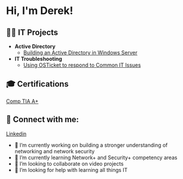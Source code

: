 <h1>Hi, I'm Derek! <br/></h1>

<h2>👨‍💻 IT Projects </h2>

- <b>Active Directory</b>
  - [Building an Active Directory in Windows Server](https://github.com/D-Megenbir/ActiveDirectoryLab)
- <b>IT Troubleshooting</b>
  - [Using OSTicket to respond to Common IT Issues](https://youtu.be/dR2TLvFG3iA)

<h2> 🎓  Certifications </h2>

<a href="https://www.credly.com/badges/ca574fa8-980a-44c6-8901-b31dbb076f21/public_url" />Comp TIA A+ </a>

<h2> 🤳 Connect with me:</h2>

<a href="https://www.linkedin.com/in/derekmegenbir/" />Linkedin </a>



- 🔭 I’m currently working on building a stronger understanding of networking and network security
- 🌱 I’m currently learning Network+ and Security+ competency areas
- 👯 I’m looking to collaborate on video projects
- 🤔 I’m looking for help with learning all things IT


